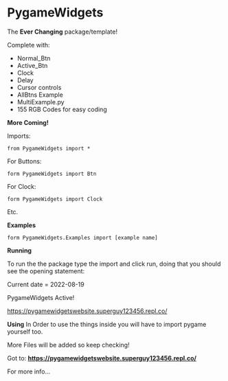 # PygameWidgets


The **Ever Changing** package/template!

Complete with:

* Normal_Btn
* Active_Btn
* Clock
* Delay
* Cursor controls
* AllBtns Example
* MultiExample.py
* 155 RGB Codes for easy coding

**More Coming!**

Imports:

```from PygameWidgets import *```

For Buttons:

```form PygameWidgets import Btn```

For Clock:

```form PygameWidgets import Clock```

Etc.

**Examples**

```form PygameWidgets.Examples import [example name]```

**Running**

To run the the package type the import and click run,
doing that you should see the opening statement:

Current date = 2022-08-19 

PygameWidgets Active!

https://pygamewidgetswebsite.superguy123456.repl.co/


**Using**
In Order to use the things inside you will have to import pygame yourself too.

More Files will be added so keep checking!

Got to: **https://pygamewidgetswebsite.superguy123456.repl.co/**

For more info...
